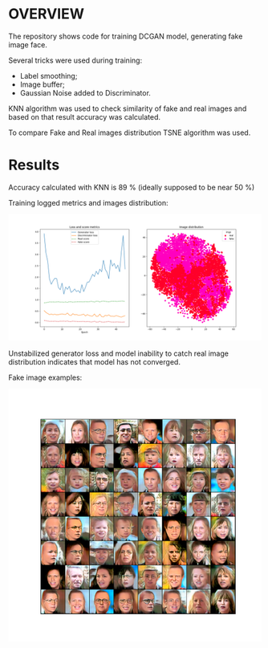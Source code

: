 # OVERVIEW

The repository shows code for training DCGAN model, generating fake image face.

Several tricks were used during training:

- Label smoothing;
- Image buffer;
- Gaussian Noise added to Discriminator.

KNN algorithm was used to check similarity of fake and real images and based on that result accuracy was calculated.

To compare Fake and Real images distribution TSNE algorithm was used.

# Results

Accuracy calculated with KNN is 89 % (ideally supposed to be near 50 %)

Training logged metrics and images distribution:

<p align="center">
  <img src="imgs/mix_metric.png">
</p>

Unstabilized generator loss and model inability to catch real image distribution indicates that model has not converged.


Fake image examples:

<p align="center">
  <img src="imgs/Faces.png">
</p>

 